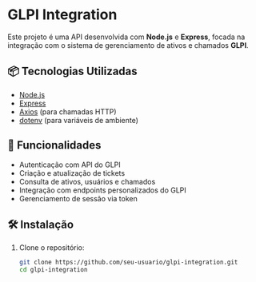 # GLPI Integration

Este projeto é uma API desenvolvida com **Node.js** e **Express**, focada na integração com o sistema de gerenciamento de ativos e chamados **GLPI**.

## 📦 Tecnologias Utilizadas

- [Node.js](https://nodejs.org/)
- [Express](https://expressjs.com/)
- [Axios](https://axios-http.com/) (para chamadas HTTP)
- [dotenv](https://www.npmjs.com/package/dotenv) (para variáveis de ambiente)

## 🚀 Funcionalidades

- Autenticação com API do GLPI
- Criação e atualização de tickets
- Consulta de ativos, usuários e chamados
- Integração com endpoints personalizados do GLPI
- Gerenciamento de sessão via token

## 🛠️ Instalação

1. Clone o repositório:
   ```bash
   git clone https://github.com/seu-usuario/glpi-integration.git
   cd glpi-integration
